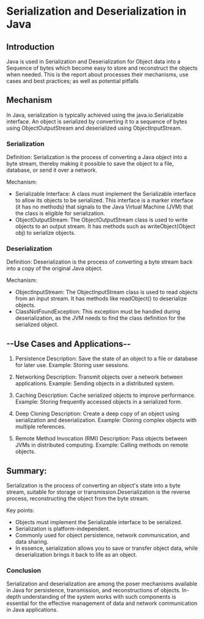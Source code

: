 # Serialization and Deserialization in Java
## Introduction
Java is used in Serialization and Deserialization for Object data into a Sequence of bytes which become easy to store and reconstruct the objects when needed. This is the report about processes their mechanisms, use cases and best practices; as well as potential pitfalls
## Mechanism
In Java, serialization is typically achieved using the java.io.Serializable interface. An object is serialized by converting it to a sequence of bytes using ObjectOutputStream and deserialized using ObjectInputStream.
### Serialization
 Definition: Serialization is the process of converting a Java object into a byte stream, thereby making it possible to save the object to a file, database, or send it over a network.

Mechanism:

- Serializable Interface: A class must implement the Serializable interface to allow its objects to be serialized. This interface is a marker interface (it has no methods) that signals to the Java Virtual Machine (JVM) that the class is eligible for serialization.
- ObjectOutputStream: The ObjectOutputStream class is used to write objects to an output stream. It has methods such as writeObject(Object obj) to serialize objects.

### Deserialization
Definition: Deserialization is the process of converting a byte stream back into a copy of the original Java object.

Mechanism:

- ObjectInputStream: The ObjectInputStream class is used to read objects from an input stream. It has methods like readObject() to deserialize objects.
- ClassNotFoundException: This exception must be handled during deserialization, as the JVM needs to find the class definition for the serialized object.

## --Use Cases and Applications--
 1. Persistence Description: Save the state of an object to a file or database for later use. Example: Storing user sessions.
 
 2. Networking Description: Transmit objects over a network between applications. Example: Sending objects in a distributed system.
    
 3. Caching Description: Cache serialized objects to improve performance. Example: Storing frequently accessed objects in a serialized form.
 
 4. Deep Cloning Description: Create a deep copy of an object using serialization and deserialization. Example: Cloning complex objects with multiple references.
 
 5. Remote Method Invocation (RMI) Description: Pass objects between JVMs in distributed computing. Example: Calling methods on remote objects.

 ## Summary:
 Serialization is the process of converting an object's state into a byte stream, suitable for storage or transmission.Deserialization is the reverse process, reconstructing the object from the byte stream.

 Key points:

- Objects must implement the Serializable interface to be serialized.
- Serialization is platform-independent.
- Commonly used for object persistence, network communication, and data sharing.
- In essence, serialization allows you to save or transfer object data, while deserialization brings it back to life as an object.

### Conclusion
Serialization and deserialization are among the poser mechanisms available in Java for persistence, transmission, and reconstructions of objects. In-depth understanding of the system works with such components is essential for the effective management of data and network communication in Java applications.




